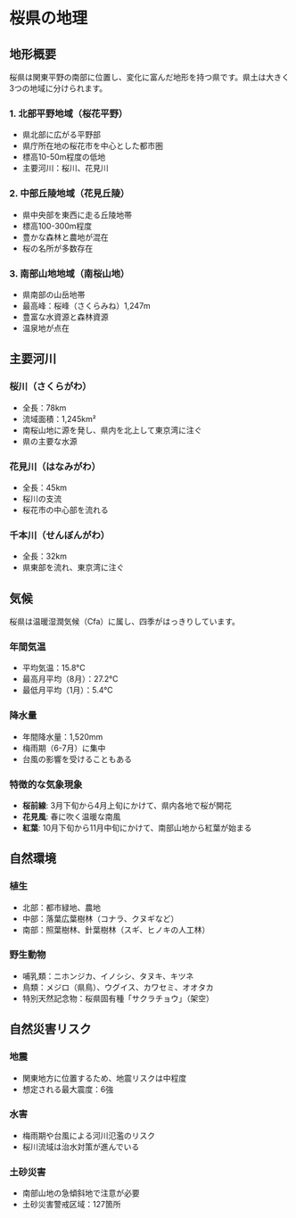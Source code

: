 # 桜県の地理

## 地形概要

桜県は関東平野の南部に位置し、変化に富んだ地形を持つ県です。県土は大きく3つの地域に分けられます。

### 1. 北部平野地域（桜花平野）
- 県北部に広がる平野部
- 県庁所在地の桜花市を中心とした都市圏
- 標高10-50m程度の低地
- 主要河川：桜川、花見川

### 2. 中部丘陵地域（花見丘陵）
- 県中央部を東西に走る丘陵地帯
- 標高100-300m程度
- 豊かな森林と農地が混在
- 桜の名所が多数存在

### 3. 南部山地地域（南桜山地）
- 県南部の山岳地帯
- 最高峰：桜峰（さくらみね）1,247m
- 豊富な水資源と森林資源
- 温泉地が点在

## 主要河川

### 桜川（さくらがわ）
- 全長：78km
- 流域面積：1,245km²
- 南桜山地に源を発し、県内を北上して東京湾に注ぐ
- 県の主要な水源

### 花見川（はなみがわ）
- 全長：45km
- 桜川の支流
- 桜花市の中心部を流れる

### 千本川（せんぼんがわ）
- 全長：32km
- 県東部を流れ、東京湾に注ぐ

## 気候

桜県は温暖湿潤気候（Cfa）に属し、四季がはっきりしています。

### 年間気温
- 平均気温：15.8°C
- 最高月平均（8月）：27.2°C
- 最低月平均（1月）：5.4°C

### 降水量
- 年間降水量：1,520mm
- 梅雨期（6-7月）に集中
- 台風の影響を受けることもある

### 特徴的な気象現象
- **桜前線**: 3月下旬から4月上旬にかけて、県内各地で桜が開花
- **花見風**: 春に吹く温暖な南風
- **紅葉**: 10月下旬から11月中旬にかけて、南部山地から紅葉が始まる

## 自然環境

### 植生
- 北部：都市緑地、農地
- 中部：落葉広葉樹林（コナラ、クヌギなど）
- 南部：照葉樹林、針葉樹林（スギ、ヒノキの人工林）

### 野生動物
- 哺乳類：ニホンジカ、イノシシ、タヌキ、キツネ
- 鳥類：メジロ（県鳥）、ウグイス、カワセミ、オオタカ
- 特別天然記念物：桜県固有種「サクラチョウ」（架空）

## 自然災害リスク

### 地震
- 関東地方に位置するため、地震リスクは中程度
- 想定される最大震度：6強

### 水害
- 梅雨期や台風による河川氾濫のリスク
- 桜川流域は治水対策が進んでいる

### 土砂災害
- 南部山地の急傾斜地で注意が必要
- 土砂災害警戒区域：127箇所